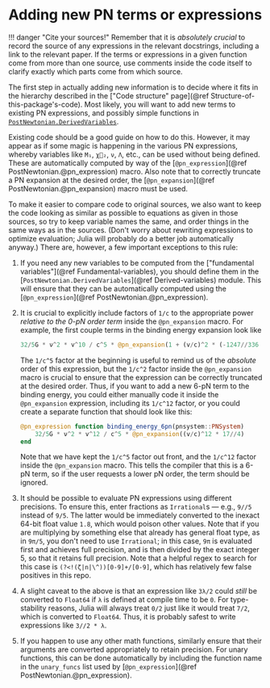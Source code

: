 # Adding new PN terms or expressions

!!! danger "Cite your sources!"
    Remember that it is *absolutely crucial* to record the source of any
    expressions in the relevant docstrings, including a link to the relevant
    paper.  If the terms or expressions in a given function come from more than
    one source, use comments inside the code itself to clarify exactly which
    parts come from which source.

The first step in actually adding new information is to decide where
it fits in the hierarchy described in the ["Code structure" page](@ref
Structure-of-this-package's-code).  Most likely, you will want to add
new terms to existing PN expressions, and possibly simple functions in
[`PostNewtonian.DerivedVariables`](@ref "Derived variables").

Existing code should be a good guide on how to do this.  However, it
may appear as if some magic is happening in the various PN
expressions, whereby variables like `M₁`, `χ⃗₂`, `ν`, `Λ`, etc., can
be used without being defined.  These are automatically computed by
way of the [`@pn_expression`](@ref PostNewtonian.@pn_expression)
macro.  Also note that to correctly truncate a PN expansion at the
desired order, the [`@pn_expansion`](@ref PostNewtonian.@pn_expansion)
macro must be used.

To make it easier to compare code to original sources, we also want to
keep the code looking as similar as possible to equations as given in
those sources, so try to keep variable names the same, and order
things in the same ways as in the sources.  (Don't worry about
rewriting expressions to optimize evaluation; Julia will probably do a
better job automatically anyway.)  There are, however, a few important
exceptions to this rule:

   1. If you need any new variables to be computed from the
      ["fundamental variables"](@ref Fundamental-variables), you
      should define them in the
      [`PostNewtonian.DerivedVariables`](@ref Derived-variables)
      module.  This will ensure that they can be automatically
      computed using the [`@pn_expression`](@ref
      PostNewtonian.@pn_expression).
   2. It is crucial to explicitly include factors of ``1/c`` to the
      appropriate power *relative to the 0-pN order term* inside the
      `@pn_expansion` macro.  For example, the first couple terms in
      the binding energy expansion look like

      ```julia
      32/5G * ν^2 * v^10 / c^5 * @pn_expansion(1 + (v/c)^2 * (-1247//336 - 35ν/12))
      ```

      The `1/c^5` factor at the beginning is useful to remind us of
      the *absolute* order of this expression, but the `1/c^2` factor
      inside the `@pn_expansion` macro is crucial to ensure that the
      expression can be correctly truncated at the desired order.
      Thus, if you want to add a new 6-pN term to the binding energy,
      you could either manually code it inside the `@pn_expansion`
      expression, including its `1/c^12` factor, or you could create a
      separate function that should look like this:

      ```julia
      @pn_expression function binding_energy_6pn(pnsystem::PNSystem)
          32/5G * ν^2 * v^12 / c^5 * @pn_expansion((v/c)^12 * 17//4)
      end
      ```

      Note that we have kept the `1/c^5` factor out front, and the
      `1/c^12` factor inside the `@pn_expansion` macro.  This tells
      the compiler that this is a 6-pN term, so if the user requests a
      lower pN order, the term should be ignored.
   3. It should be possible to evaluate PN expressions using different
      precisions.  To ensure this, enter fractions as `Irrational`s —
      e.g., `9//5` instead of `9/5`.  The latter would be immediately
      converted to the inexact 64-bit float value `1.8`, which would
      poison other values.  Note that if you are multiplying by
      something else that already has general float type, as in
      `9π/5`, you don't need to use `Irrational`; in this case, `9π`
      is evaluated first and achieves full precision, and is then
      divided by the exact integer 5, so that it retains full
      precision.  Note that a helpful regex to search for this case is
      `(?<!(ζ|n|\^))[0-9]+/[0-9]`, which has relatively few false
      positives in this repo.
   4. A slight caveat to the above is that an expression like `3λ/2`
      could *still* be converted to `Float64` if `λ` is defined at
      compile time to be `0`.  For type-stability reasons, Julia will
      always treat `0/2` just like it would treat `7/2`, which is
      converted to `Float64`.  Thus, it is probably safest to write
      expressions like `3//2 * λ`.
   5. If you happen to use any other math functions, similarly ensure
      that their arguments are converted appropriately to retain
      precision.  For unary functions, this can be done automatically
      by including the function name in the `unary_funcs` list used by
      [`@pn_expression`](@ref PostNewtonian.@pn_expression).
